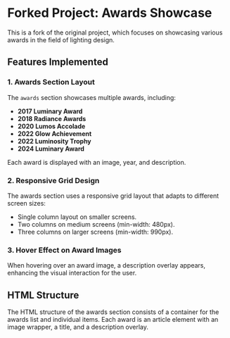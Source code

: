 # Forked Project: Awards Showcase

This is a fork of the original project, which focuses on showcasing various awards in the field of lighting design.

## Features Implemented

### 1. Awards Section Layout
The `awards` section showcases multiple awards, including:
- **2017 Luminary Award**
- **2018 Radiance Awards**
- **2020 Lumos Accolade**
- **2022 Glow Achievement**
- **2022 Luminosity Trophy**
- **2024 Luminary Award**

Each award is displayed with an image, year, and description.

### 2. Responsive Grid Design
The awards section uses a responsive grid layout that adapts to different screen sizes:
- Single column layout on smaller screens.
- Two columns on medium screens (min-width: 480px).
- Three columns on larger screens (min-width: 990px).

### 3. Hover Effect on Award Images
When hovering over an award image, a description overlay appears, enhancing the visual interaction for the user.

## HTML Structure
The HTML structure of the awards section consists of a container for the awards list and individual items. Each award is an article element with an image wrapper, a title, and a description overlay.
